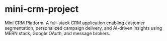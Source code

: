 # mini-crm-project
Mini CRM Platform: A full-stack CRM application enabling customer segmentation, personalized campaign delivery, and AI-driven insights using MERN stack, Google OAuth, and message brokers.
